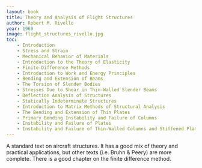 ```yaml
---
layout: book
title: Theory and Analysis of Flight Structures
author: Robert M. Rivello
year: 1969
image: flight_structures_rivello.jpg
toc:
    - Introduction
    - Stress and Strain
    - Mechanical Behavior of Materials
    - Introduction to the Theory of Elasticity
    - Finite-Difference Methods
    - Introduction to Work and Energy Principles
    - Bending and Extension of Beams
    - The Torsion of Slender Bodies
    - Stresses Due to Shear in Thin-Walled Slender Beams
    - Deflection Analysis of Structures
    - Statically Indeterminate Structures
    - Introduction to Matrix Methods of Structural Analysis
    - The Bending and Extension of Thin Plates
    - Primary Bending Instability and Failure of Columns
    - Instability and Failure of Plates
    - Instability and Failure of Thin-Walled Columns and Stiffened Plates
---
```


A standard text on aircraft structures. It has a good mix of theory and practical applications, but other texts (i.e. Bruhn & Peery) are more complete. There is a good chapter on the finite difference method.


